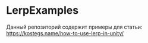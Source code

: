 # LerpExamples

Данный репозиторий содержит примеры для статьи: https://kostegs.name/how-to-use-lerp-in-unity/
